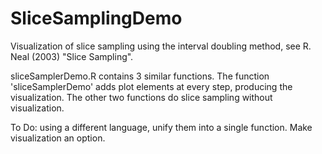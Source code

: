 SliceSamplingDemo
=================

Visualization of slice sampling using the interval doubling method, see R. Neal (2003) "Slice Sampling".

sliceSamplerDemo.R contains 3 similar functions.  The function 'sliceSamplerDemo' adds plot elements at every step, producing the visualization.  The other two functions do slice sampling without visualization.


To Do: using a different language, unify them into a single function.  Make visualization an option.